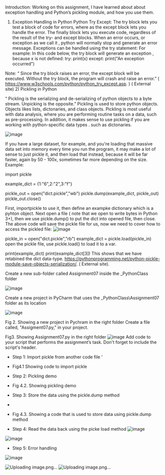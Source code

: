 Introduction:
Working on this assignment, I have learned about about exception handling and Python’s pickling module, and how you use them.
1) Exception Handling in Python
Python Try Except: The try block lets you test a block of code for errors, where as the except block lets you handle the error. The finally block lets you execute code, regardless of the result of the try- and except blocks. When an error occurs, or exception as we call it , python will normally stop and generate an error message. Exceptions can be handled using the try statement:
For example: In this code below, the try block will generate an exception , because x is not defined:
try:
  print(x)
except:
  print("An exception occurred")

Note: “ Since the try block raises an error, the except block will be executed. Without the try block, the program will crash and raise an error.” ( https://www.w3schools.com/python/python_try_except.asp. ) ( External site)
2) Pickling in Python

“ Pickling is the serializing and de-serializing of python objects to a byte stream. Unpicking is the opposite.” Pickling is used to store python objects. Objects likes lists, dictonaries, and class objects. Pickling is most useful with data analysis, where you are performing routine tasks on a data, such as pre-processing. In addition, it makes sense to use pickling if you are working with python-specific data types . such as dictonaries.

![image](https://user-images.githubusercontent.com/94755079/144726301-38f16fd6-1d36-4bae-8dc6-4c5871b88afd.png)

If you have a large dataset, for example, and you're loading that massive data set into memory every time you run the program, it may make a lot of sense to just pickle it, and then load that instead, because it will be far faster, again by 50 - 100x, sometimes far more depending on the size.
Example:

import pickle

example_dict = {1:"6",2:"2",3:"f"}

pickle_out = open("dict.pickle","wb")
pickle.dump(example_dict, pickle_out)
pickle_out.close()

First, importpickle to use it, then define an exampke dictionary which is a pyhton object. Next open a file ( note that we open to write bytes in Python 3+), then we use pickle.dump() to put the dict into opened file, then close.
The above code will save the pickle file for us, now we need to cover how to access the pickled file:
![image](https://user-images.githubusercontent.com/94755079/144726339-776d67d9-1313-4c6a-ba8a-a27d97081bce.png)


pickle_in = open("dict.pickle","rb")
example_dict = pickle.load(pickle_in)
open the pickle file, use pickle.load() to load it to a var.

print(example_dict)
print(example_dict[3])
This shows that we have retabined the dict data-type.
https://pythonprogramming.net/python-pickle-module-save-objects-serialization/.  ( External site).

Create a new sub-folder called Assignment07 inside the _PythonClass folder

![image](https://user-images.githubusercontent.com/94755079/144726353-145842a7-ae3a-467c-845b-add47feb77f0.png)

Create a new project in PyCharm that uses the _PythonClass\Assignment07 folder as its location 
 
![image](https://user-images.githubusercontent.com/94755079/144726355-08291265-c706-4c5c-a8e2-1098ac957f48.png)

Fig 2. Showing a new project in Pychram in the right folder 
Create a file called, "Assigment07.py," in your project.

 
Fig3. Showing Assignment07.py in the right folder 
![image](https://user-images.githubusercontent.com/94755079/144726367-eb530994-d68c-4485-bd5d-fab89974a9b3.png)
Add code to your script that performs the assignment’s task. Don't forget to include the script's header.
-	Step 1: Import pickle from another code file 
 ’
-	Fig4.1 Showing code to import pickle 
-	Step 2: Pickling demo
 
-	Fig 4.2. Showing pickling demo 
-	Step 3: Store the data using the pickle.dump method
-	 
-	Fig 4.3. Showing a code that is used to store data using pickle.dump method
-	Step 4: Read the data back using the picke load method
![image](https://user-images.githubusercontent.com/94755079/144726385-919521da-1fb6-4a87-8183-00e5e4214834.png)

![image](https://user-images.githubusercontent.com/94755079/144726392-ddd71a93-62cb-4377-af8c-e2e20fedea06.png)
-	Step 5: Error handling 

![image](https://user-images.githubusercontent.com/94755079/144726400-7769de7a-8a32-4229-b547-d349a54adc05.png)

![Uploading image.png…]()
![Uploading image.png…]()
